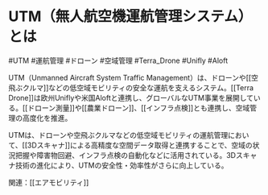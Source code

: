 # UTM（無人航空機運航管理システム）とは

#UTM #運航管理 #ドローン #空域管理 #Terra_Drone #Unifly #Aloft

UTM（Unmanned Aircraft System Traffic Management）は、ドローンや[[空飛ぶクルマ]]などの低空域モビリティの安全な運航を支えるシステム。[[Terra Drone]]は欧州Uniflyや米国Aloftと連携し、グローバルなUTM事業を展開している。[[ドローン測量]]や[[農業ドローン]]、[[インフラ点検]]とも連携し、空域管理の高度化を推進。

UTMは、ドローンや空飛ぶクルマなどの低空域モビリティの運航管理において、[[3Dスキャナ]]による高精度な空間データ取得と連携することで、空域の状況把握や障害物回避、インフラ点検の自動化などに活用されている。3Dスキャナ技術の進化により、UTMの安全性・効率性がさらに向上している。

関連：[[エアモビリティ]]